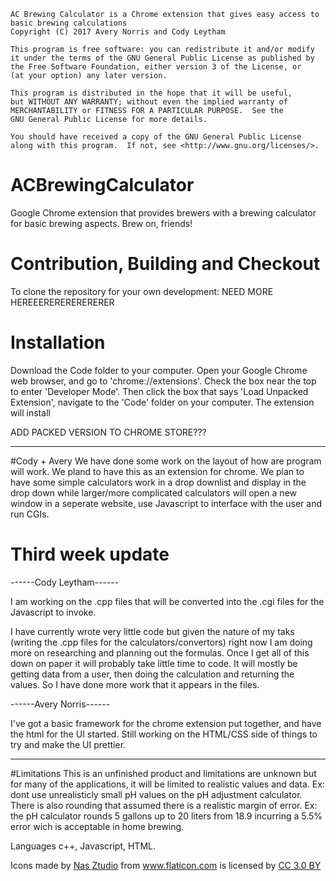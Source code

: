     AC Brewing Calculator is a Chrome extension that gives easy access to basic brewing calculations
    Copyright (C) 2017 Avery Norris and Cody Leytham

    This program is free software: you can redistribute it and/or modify
    it under the terms of the GNU General Public License as published by
    the Free Software Foundation, either version 3 of the License, or
    (at your option) any later version.

    This program is distributed in the hope that it will be useful,
    but WITHOUT ANY WARRANTY; without even the implied warranty of
    MERCHANTABILITY or FITNESS FOR A PARTICULAR PURPOSE.  See the
    GNU General Public License for more details.

    You should have received a copy of the GNU General Public License
    along with this program.  If not, see <http://www.gnu.org/licenses/>.

# ACBrewingCalculator
Google Chrome extension that provides brewers with a brewing calculator
for basic brewing aspects.  Brew on, friends!

# Contribution, Building and Checkout
To clone the repository for your own development: NEED MORE HEREEERERERERERERER

# Installation
Download the Code folder to your computer.  Open your Google Chrome web
browser, and go to 'chrome://extensions'.  Check the box near the top
to enter 'Developer Mode'.  Then click the box that says 'Load Unpacked 
Extension', navigate to the 'Code' folder on your computer.  The extension
will install

ADD PACKED VERSION TO CHROME STORE???


-------------------------------------------------------------------------

#Cody + Avery
We have done some work on the layout of how are program will work. We
pland to have this as an extension for chrome. We plan to have some 
simple calculators work in a drop downlist and display in the drop down
while larger/more complicated calculators will open a new window in a
seperate website, use Javascript to interface with the user and run CGIs.

# Third week update 
------Cody Leytham------

I am working on the .cpp files that will be converted into the .cgi files
for the Javascript to invoke.

I have currently wrote very little code but given the nature of my taks
 (writing the .cpp files for the calculators/convertors) right now I am
doing more on researching and planning out the formulas. Once I get all
of this down on paper it will probably take little time to code. It will
mostly be getting data from a user, then doing the calculation and returning
the values. So I have done more work that it appears in the files.

------Avery Norris------

I've got a basic framework for the chrome extension put together, and 
have the html for the UI started. Still working on the HTML/CSS side of
things to try and make the UI prettier.

-------------------------------------------------------------------------


#Limitations
This is an unfinished product and limitations are unknown but 
for many of the applications, it will be limited to realistic
values and data. Ex: dont use unrealisticly small pH values
on the pH adjustment calculator. There is also rounding that
assumed there is a realistic margin of error. Ex: the pH
calculator rounds 5 gallons up to 20 liters from 18.9 incurring
a 5.5% error wich is acceptable in home brewing.


Languages
	c++, Javascript, HTML.
<div>Icons made by
 <a href="http://www.flaticon.com/authors/nas-ztudio" title="Nas Ztudio">Nas Ztudio</a> from 
 <a href="http://www.flaticon.com" title="Flaticon">www.flaticon.com</a> is licensed by 
 <a href="http://creativecommons.org/licenses/by/3.0/" title="Creative Commons BY 3.0" target="_blank">CC 3.0 BY</a></div>

